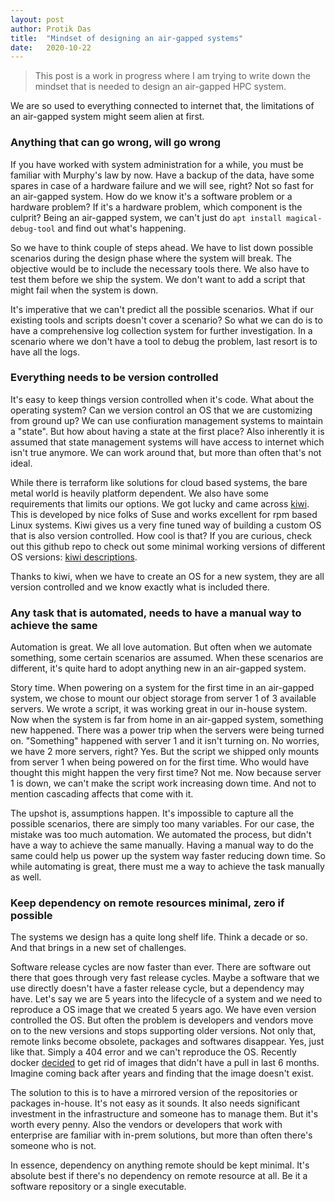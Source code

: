 ```yaml
---
layout: post
author: Protik Das
title:  "Mindset of designing an air-gapped systems"
date:   2020-10-22
---
```


> This post is a work in progress where I am trying to write down the mindset that is needed to design an air-gapped HPC system.

We are so used to everything connected to internet that, the limitations of an air-gapped system might seem alien at first. 

### Anything that can go wrong, will go wrong

If you have worked with system administration for a while, you must be familiar with Murphy's law by now. Have a backup of the data, have some spares in case of a hardware failure and we will see, right? Not so fast for an air-gapped system. How do we know it's a software problem or a hardware problem? If it's a hardware problem, which component is the culprit? Being an air-gapped system, we can't just do `apt install magical-debug-tool` and find out what's happening.

So we have to think couple of steps ahead. We have to list down possible scenarios during the design phase where the system will break. The objective would be to include the necessary tools there. We also have to test them before we ship the system. We don't want to add a script that might fail when the system is down.

It's imperative that we can't predict all the possible scenarios. What if our existing tools and scripts doesn't cover a scenario? So what we can do is to have a comprehensive log collection system for further investigation. In a scenario where we don't have a tool to debug the problem, last resort is to have all the logs.

### Everything needs to be version controlled

It's easy to keep things version controlled when it's code. What about the operating system? Can we version control an OS that we are customizing from ground up? We can use confiuration management systems to maintain a "state". But how about having a state at the first place? Also inherently it is assumed that state management systems will have access to internet which isn't true anymore. We can work around that, but more than often that's not ideal.

While there is terraform like solutions for cloud based systems, the bare metal world is heavily platform dependent. We also have some requirements that limits our options. We got lucky and came across [kiwi](https://osinside.github.io/kiwi/). This is developed by nice folks of Suse and works excellent for rpm based Linux systems. Kiwi gives us a very fine tuned way of building a custom OS that is also version controlled. How cool is that? If you are curious, check out this github repo to check out some minimal working versions of different OS versions: [kiwi descriptions](https://github.com/OSInside/kiwi-descriptions).

Thanks to kiwi, when we have to create an OS for a new system, they are all version controlled and we know exactly what is included there.

### Any task that is automated, needs to have a manual way to achieve the same

Automation is great. We all love automation. But often when we automate something, some certain scenarios are assumed. When these scenarios are different, it's quite hard to adopt anything new in an air-gapped system.

Story time. When powering on a system for the first time in an air-gapped system, we chose to mount our object storage from server 1 of 3 available servers. We wrote a script, it was working great in our in-house system. Now when the system is far from home in an air-gapped system, something new happened. There was a power trip when the servers were being turned on. "Something" happened with server 1 and it isn't turning on. No worries, we have 2 more servers, right? Yes. But the script we shipped only mounts from server 1 when being powered on for the first time. Who would have thought this might happen the very first time? Not me. Now because server 1 is down, we can't make the script work increasing down time. And not to mention cascading affects that come with it.

The upshot is, assumptions happen. It's impossible to capture all the possible scenarios, there are simply too many variables. For our case, the mistake was too much automation. We automated the process, but didn't have a way to achieve the same manually. Having a manual way to do the same could help us power up the system way faster reducing down time. So while automating is great, there must me a way to achieve the task manually as well.

### Keep dependency on remote resources minimal, zero if possible

The systems we design has a quite long shelf life. Think a decade or so. And that brings in a new set of challenges.

Software release cycles are now faster than ever. There are software out there that goes through very fast release cycles. Maybe a software that we use directly doesn't have a faster release cycle, but a dependency may have. Let's say we are 5 years into the lifecycle of a system and we need to reproduce a OS image that we created 5 years ago. We have even version controlled the OS. But often the problem is developers and vendors move on to the new versions and stops supporting older versions. Not only that, remote links become obsolete, packages and softwares disappear. Yes, just like that. Simply a 404 error and we can't reproduce the OS. Recently docker [decided](https://www.docker.com/pricing/resource-consumption-updates) to get rid of images that didn't have a pull in last 6 months. Imagine coming back after years and finding that the image doesn't exist.

The solution to this is to have a mirrored version of the repositories or packages in-house. It's not easy as it sounds. It also needs significant investment in the infrastructure and someone has to manage them. But it's worth every penny. Also the vendors or developers that work with enterprise are familiar with in-prem solutions, but more than often there's someone who is not.

In essence, dependency on anything remote should be kept minimal. It's absolute best if there's no dependency on remote resource at all. Be it a software repository or a single executable.
